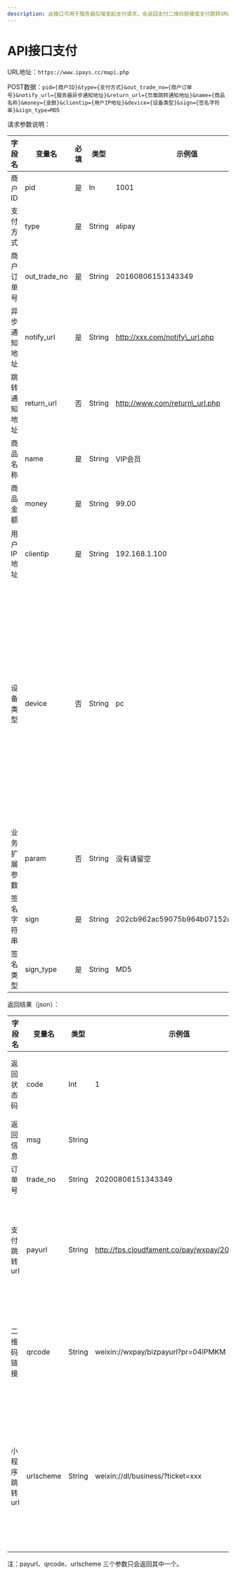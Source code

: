 ```yaml
---
description: 此接口可用于服务器后端发起支付请求，会返回支付二维码链接或支付跳转URL。
---
```


# API接口支付

URL地址：`https://www.ipays.cc/mapi.php`

POST数据：`pid={商户ID}&type={支付方式}&out_trade_no={商户订单号}&notify_url={服务器异步通知地址}&return_url={页面跳转通知地址}&name={商品名称}&money={金额}&clientip={用户IP地址}&device={设备类型}&sign={签名字符串}&sign_type=MD5`

请求参数说明：

| 字段名	   | 变量名	           | 必填	 | 类型                | 示例值	                             | 描述                                             |
| ------ | -------------- | --- | ----------------- | -------------------------------- | ---------------------------------------------- |
| 商户ID   | pid            | 是   | In                | 1001                             |                                                |
| 支付方式   | type           | 是   | <p>String<br></p> | alipay                           | 支付方式列表                                         |
| 商户订单号  | out\_trade\_no | 是   | String            | 20160806151343349                |                                                |
| 异步通知地址 | notify\_url    | 是   | String            | http://xxx.com/notify\_url.php   | 服务器异步通知地址                                      |
| 跳转通知地址 | return\_url    | 否   | String            | http://www.com/return\_url.php   | 页面跳转通知地址                                       |
| 商品名称   | name           | 是   | String            | VIP会员                            |                                                |
| 商品金额   | money          | 是   | String            | 99.00                            |                                                |
| 用户IP地址 | clientip       | 是   | String            | 192.168.1.100                    | 用户发起的支付IP地址                                    |
| 设备类型   | device         | 否   | String            | pc                               | 根据当前用户浏览器的UA判断， 传入用户所使用的浏览器 或设备类型，默认为pc。设备类型列表 |
| 业务扩展参数 | param          | 否   | String            | 没有请留空                            | 支付后原样返回                                        |
| 签名字符串  | sign           | 是   | String            | 202cb962ac59075b964b07152d234b70 | 签名算法                                           |
| 签名类型   | sign\_type     | 是   | String            | MD5                              | 默认为MD5                                         |

返回结果（json）：

| 字段名	     | 变量名	      | 类型	    | 示例值	                                            | 描述                             |
| -------- | --------- | ------ | ----------------------------------------------- | ------------------------------ |
| 返回状态码    | code      | Int    | 1                                               | 1为成功，其他值为失败                    |
| 返回信息     | msg       | String |                                                 | 失败时返回原因                        |
| 订单号      | trade\_no | String | 20200806151343349                               | 支付订单号                          |
| 支付跳转url  | payurl    | String | http://fps.cloudfament.co/pay/wxpay/202010903/	 | 如果返回该字段，则直接跳转到该URL支付           |
| 二维码链接    | qrcode    | String | weixin://wxpay/bizpayurl?pr=04IPMKM             | 如果返回该字段，则根据该url生成二维码           |
| 小程序跳转url | urlscheme | String | weixin://dl/business/?ticket=xxx                | 如果返回该字段，则使用js跳转该url，可发起微信小程序支付 |

注：payurl、qrcode、urlscheme 三个参数只会返回其中一个。
